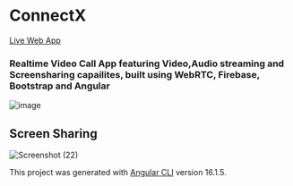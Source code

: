 # ConnectX
[Live Web App](https://connect-x-1.web.app/home)
### Realtime Video Call App featuring Video,Audio streaming and Screensharing capailites, built using WebRTC, Firebase, Bootstrap and Angular
![image](https://github.com/NandaNxD/ConnectX/assets/65838540/488cf344-a578-4611-9e13-4c885dd43d08)

## Screen Sharing
![Screenshot (22)](https://github.com/NandaNxD/ConnectX/assets/65838540/0c6bb780-a5d6-47cc-8e69-dfcebffd46fd)





This project was generated with [Angular CLI](https://github.com/angular/angular-cli) version 16.1.5.

